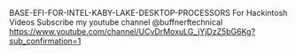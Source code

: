 BASE-EFI-FOR-INTEL-KABY-LAKE-DESKTOP-PROCESSORS
For Hackintosh Videos Subscribe my youtube channel @buffnerftechnical https://www.youtube.com/channel/UCvDrMoxuLG_jYjDzZ5bG6Kg?sub_confirmation=1
